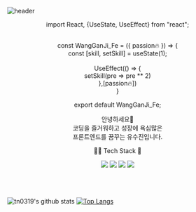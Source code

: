 ![header](https://capsule-render.vercel.app/api?type=Waving&color=539165&height=300&section=header&text=welcome&fontSize=90&fontColor=fff&desc=Developing%20this%20Gitub%20and%20me)

<div align="center">
import React, {UseState, UseEffect} from "react";<br/><br/>

const WangGanJi_Fe = ({ passion🔥 }) => {<br/>
    const [skill, setSkill] = useState(1);<br/><br/>
    UseEffect(() => {<br/>
        setSkill(pre => pre ** 2)<br/>
    },[passion🔥])<br/>
}

export default WangGanJi_Fe;


안녕하세요🙋<br/>
코딩을 즐거워하고 성장에 욕심많은<br/>
프론트엔드를 꿈꾸는 유수진입니다.<br/>

👩‍🌾 Tech Stack 🌾
<div>
    <img src="https://img.shields.io/badge/React-539165?style=for-the-badge&logo=React&logoColor=white">
    <img src="https://img.shields.io/badge/Redux-3F497F?style=for-the-badge&logo=Redux&logoColor=white">
    <img src="https://img.shields.io/badge/TypeScript-F7C04A?style=for-the-badge&logo=TypeScript&logoColor=black">
    <img src="https://img.shields.io/badge/Sass-F8F5E4?style=for-the-badge&logo=Scss&logoColor=black">
</div><br/><br/><br/>
</div>

![tn0319's github stats](https://github-readme-stats.vercel.app/api?username=tn0319&show_icons=true&theme=react)
[![Top Langs](https://github-readme-stats.vercel.app/api/top-langs/?username=tn0319&layout=compact)](https://github.com/tn0319/github-readme-stats)
